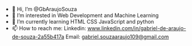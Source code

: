 - 👋 Hi, I’m @GbAraujoSouza
- 👀 I’m interested in Web Development and Machine Learning
- 🌱 I’m currently learning HTML CSS JavaScript and python
- 📫 How to reach me: Linkedin: www.linkedin.com/in/gabriel-de-araujo-de-souza-2a55b417a Email: gabriel.souzaaraujo109@gmail.com


